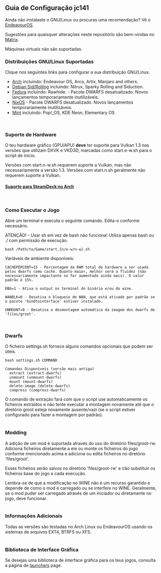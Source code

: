 ## Guia de Configuração jc141

Ainda não instalaste o GNU/Linux ou procuras uma recomendação? Vê o [EndeavourOS](https://discovery.endeavouros.com/installation/create-install-media-usb-key/2021/03/).

Sugestões para quaisquer alterações neste repositório são bem-vindas no [Matrix](https://matrix.to/#/%21aRyMmzPUzcUKRXpVtP%3Amatrix.org?via=catgirl.cloud&via=grin.hu&via=matrix.org).

Máquinas virtuais não são suportadas.
<br>

### Distribuições GNU/Linux Suportadas

Clique nos seguintes links para configurar a sua distribuição GNU/Linux.

*   [Arch](arch.md) incluindo: Endeavour OS, Arco, Artix, Manjaro and others.
*   [Debian Sid/Rolling](debian.md) incluindo: Nitrux, Sparky Rolling and Siduction.
*   [Fedora](fedora.md) incluindo: Rawhide. - Pacote DWARFS desatualizado. Novos lançamentos temporariamente inutilizáveis.
*   [NixOS](nixos.md) - Pacote DWARFS desatualizado. Novos lançamentos temporariamente inutilizáveis.
*   [Mint](mint.md) incluindo: Pop!_OS, KDE Neon, Elementary OS
<br>

### Suporte de Hardware

O teu hardware gráfico (GPU/APU) **deve** ter suporte para Vulkan 1.3 nas versões que utilizam DXVK e VKD3D, marcadas como start.e-w.sh para o script de início.

Versões com start.n-w.sh requerem suporte a Vulkan, mas não necessariamente a versão 1.3. Versões com start.n.sh geralmente não requerem suporte a Vulkan.

#### [Suporte para SteamDeck no Arch](steamdeck/arch.md)
<br>

### Como Executar o Jogo

Abre um terminal e executa o seguinte comando. Edita-o conforme necessário.

ATENÇÃO! - Usar sh em vez de bash não funciona! Utiliza apenas bash ou ./ com permissão de execução.

```
bash /Path/to/Game/start.{n/e-w/n-w}.sh
```

Variáveis de ambiente disponíveis:
```
CACHEPERCENT=15 - Percentagem da RAM total do hardware a ser usada pelos dwarfs como cache. Quanto maior, melhor será a fluidez (não necessariamente impactante se for aumentado ainda mais). O valor padrão é 15%.

DBG=1 - Ativa o output no terminal do binário e/ou do wine.

WANBLK=0 - Desativa o bloqueio de WAN, que está ativado por padrão se o pacote 'bindtointerface' estiver instalado.

UNMOUNT=0 - Desativa a desmontagem automática da imagem dos dwarfs de 'files/groot'.
```
<br>

### Dwarfs
O ficheiro settings.sh fornece alguns comandos opcionais que podem ser úteis.

```
bash settings.sh COMMAND

Comandos Disponíveis (versão mais antiga)
  extract (extract-dwarfs)
  unmount (unmount-dwarfs)
  mount (mount-dwarfs)
  delete-image (delete-dwarfs)
  compress (compress-dwarfs)
```
O comando de extração fará com que o script use automaticamente os ficheiros extraídos e não tente executar a montagem novamente até que o diretório groot esteja novamente ausente/vazi (se o script estiver configurado para fazer a montagem por padrão).
<br><br>

### Modding
A adição de um mod é suportada através do uso do diretório files/groot-rw. Adiciona ficheiros diretamente a ele ou monte os ficheiros do jogo conforme mencionado acima e adiciona ou edita ficheiros no diretório 'files/groot'.

Esses ficheiros serão salvos no diretório 'files/groot-rw' e irão substituir os ficheiros base do jogo a cada execução.

Lembra-se de que a modificação no WINE não é um recurso garantido e depende de como o mod é carregado ou se interfere no WINE. Geralmente, se o mod puder ser carregado através de um iniciador ou diretamente no jogo, deve funcionar.
<br><br>

### Informações Adicionais
Todas as versões são testadas no Arch Linux ou EndeavourOS usando os sistemas de arquivos EXT4, BTRFS ou XFS.
<br><br>

### Biblioteca de Interface Gráfica
Se desejas uma biblioteca de interface gráfica para os teus jogos, consulta a página de [launchers](launchers.md) page.
